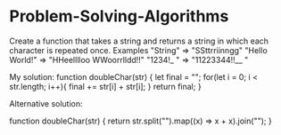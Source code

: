 # Problem-Solving-Algorithms


Create a function that takes a string and returns a string in which each character is repeated once.
Examples
"String" => "SSttrriinngg"
"Hello World!" => "HHeelllloo  WWoorrlldd!!"
"1234!_ " => "11223344!!__  "

My solution:
function doubleChar(str) {
  let final = "";
   for(let i = 0; i < str.length; i++){
      final += str[i] + str[i];
   }
  return final;
}

Alternative solution:

function doubleChar(str) {
  return str.split("").map((x) =>  x + x).join("");
}
